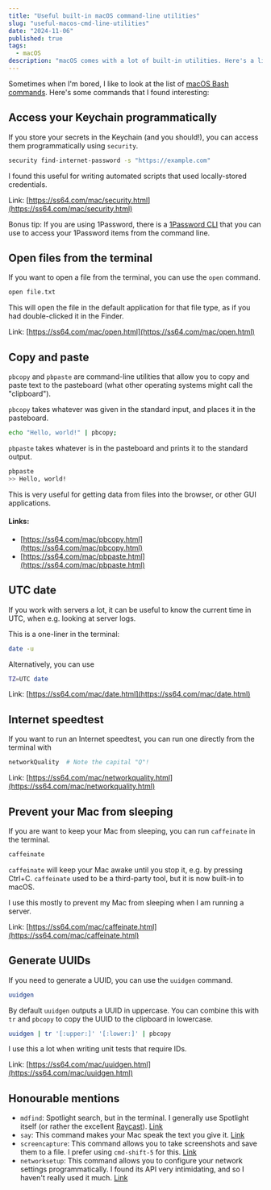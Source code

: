 ```yaml
---
title: "Useful built-in macOS command-line utilities"
slug: "useful-macos-cmd-line-utilities"
date: "2024-11-06"
published: true
tags:
  - macOS
description: "macOS comes with a lot of built-in utilities. Here's a list of some that I find interesting."
---
```


Sometimes when I'm bored, I like to look at the list of [macOS Bash commands](https://ss64.com/mac/). Here's some commands that I found interesting:


## Access your Keychain programmatically

If you store your secrets in the Keychain (and you should!), you can access them programmatically using `security`.

```bash
security find-internet-password -s "https://example.com"
```

I found this useful for writing automated scripts that used locally-stored credentials.

Link: [https://ss64.com/mac/security.html](https://ss64.com/mac/security.html)

Bonus tip: If you are using 1Password, there is a [1Password CLI](https://developer.1password.com/docs/cli/get-started/) that you can use to access your 1Password items from the command line.

## Open files from the terminal

If you want to open a file from the terminal, you can use the `open` command.

```bash
open file.txt
```

This will open the file in the default application for that file type, as if you had double-clicked it in the Finder.

Link: [https://ss64.com/mac/open.html](https://ss64.com/mac/open.html)

## Copy and paste

`pbcopy` and `pbpaste` are command-line utilities that allow you to copy and paste text to the pasteboard (what other operating systems might call the "clipboard").

`pbcopy` takes whatever was given in the standard input, and places it in the pasteboard.

```bash
echo "Hello, world!" | pbcopy;
```

`pbpaste` takes whatever is in the pasteboard and prints it to the standard output.

```bash
pbpaste
>> Hello, world!
```

This is very useful for getting data from files into the browser, or other GUI applications.

#### Links:
- [https://ss64.com/mac/pbcopy.html](https://ss64.com/mac/pbcopy.html)
- [https://ss64.com/mac/pbpaste.html](https://ss64.com/mac/pbpaste.html)


## UTC date

If you work with servers a lot, it can be useful to know the current time in UTC, when e.g. looking at
server logs.

This is a one-liner in the terminal:

```bash
date -u
```

Alternatively, you can use 

```bash
TZ=UTC date
```

Link: [https://ss64.com/mac/date.html](https://ss64.com/mac/date.html)

## Internet speedtest

If you want to run an Internet speedtest, you can run one directly from the terminal with

```bash
networkQuality  # Note the capital "Q"!
```

Link: [https://ss64.com/mac/networkquality.html](https://ss64.com/mac/networkquality.html)

## Prevent your Mac from sleeping

If you are want to keep your Mac from sleeping, you can run `caffeinate` in the terminal.

```bash
caffeinate
```

`caffeinate` will keep your Mac awake until you stop it, e.g. by pressing Ctrl+C. `caffeinate` used to
be a third-party tool, but it is now built-in to macOS.

I use this mostly to prevent my Mac from sleeping when I am running a server.

Link: [https://ss64.com/mac/caffeinate.html](https://ss64.com/mac/caffeinate.html)

## Generate UUIDs

If you need to generate a UUID, you can use the `uuidgen` command.

```bash
uuidgen
```

By default `uuidgen` outputs a UUID in uppercase. You can combine this with `tr` and `pbcopy` to copy the UUID to the clipboard in lowercase.

```bash
uuidgen | tr '[:upper:]' '[:lower:]' | pbcopy
```

I use this a lot when writing unit tests that require IDs.

Link: [https://ss64.com/mac/uuidgen.html](https://ss64.com/mac/uuidgen.html)
## Honourable mentions

- `mdfind`: Spotlight search, but in the terminal. I generally use Spotlight itself (or rather the excellent [Raycast](https://www.raycast.com/)). [Link](https://ss64.com/mac/mdfind.html)
- `say`: This command makes your Mac speak the text you give it. [Link](https://ss64.com/mac/say.html)
- `screencapture`: This command allows you to take screenshots and save them to a file. I prefer using `cmd-shift-5` for this. [Link](https://ss64.com/mac/screencapture.html)
- `networksetup`: This command allows you to configure your network settings programmatically. I found its API very intimidating, and so I haven't really used it much. [Link](https://ss64.com/mac/networksetup.html)
